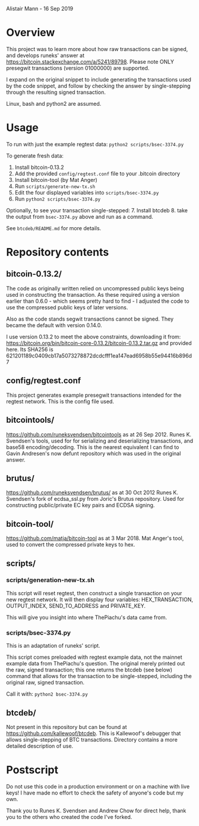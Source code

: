 Alistair Mann - 16 Sep 2019

# Overview

This project was to learn more about how raw transactions can be signed, and
develops runeks' answer at https://bitcoin.stackexchange.com/a/5241/89798.
Please note ONLY presegwit transactions (version 01000000) are supported.

I expand on the original snippet to include generating the transactions used
by the code snippet, and follow by checking the answer by single-stepping
through the resulting signed transaction.

Linux, bash and python2 are assumed.

# Usage

To run with just the example regtest data:
`python2 scripts/bsec-3374.py`

To generate fresh data:
1. Install bitcoin-0.13.2
2. Add the provided `config/regtest.conf` file to your .bitcoin directory
3. Install bitcoin-tool (by Mat Anger)
4. Run `scripts/generate-new-tx.sh`
5. Edit the four displayed variables into `scripts/bsec-3374.py`
6. Run `python2 scripts/bsec-3374.py`

Optionally, to see your transaction single-stepped:
7. Install btcdeb
8. take the output from `bsec-3374.py` above and run as a command.

See `btcdeb/README.md` for more details.

# Repository contents
## bitcoin-0.13.2/
The code as originally written relied on uncompressed public keys being
used in constructing the transaction. As these required using a version
earlier than 0.6.0 - which seems pretty hard to find - I adjusted the
code to use the compressed public keys of later versions.

Also as the code stands segwit transactions cannot be signed. They
became the default with version 0.14.0.

I use version 0.13.2 to meet the above constraints, downloading it from:
https://bitcoin.org/bin/bitcoin-core-0.13.2/bitcoin-0.13.2.tar.gz and
provided here. Its SHA256 is
621201189c0409cb17a5073278872dcdcfff1ea147ead6958b55e94416b896d7

## config/regtest.conf
This project generates example presegwit transactions intended for the
regtest network. This is the config file used.

## bitcointools/
https://github.com/runeksvendsen/bitcointools as at 26 Sep 2012.
Runes K. Svendsen's tools, used for for serializing and deserializing
transactions, and base58 encoding/decoding. This is the nearest
equivalent I can find to Gavin Andresen's now defunt repository which
was used in the original answer.

## brutus/
https://github.com/runeksvendsen/brutus/ as at 30 Oct 2012
Runes K. Svendsen's fork of ecdsa_ssl.py from Joric's Brutus
repository. Used for constructing public/private EC key pairs and ECDSA
signing.

## bitcoin-tool/
https://github.com/matja/bitcoin-tool as at 3 Mar 2018.
Mat Anger's tool, used to convert the compressed private keys to hex.

## scripts/
### scripts/generation-new-tx.sh
This script will reset regtest, then construct a single transaction on
your new regtest network. It will then display four variables:
HEX_TRANSACTION, OUTPUT_INDEX, SEND_TO_ADDRESS and PRIVATE_KEY.

This will give you insight into where ThePiachu's data came from.

### scripts/bsec-3374.py
This is an adaptation of runeks' script.

This script comes preloaded with regtest example data, not the mainnet
example data from ThePiachu's question. The original merely printed out
the raw, signed transaction; this one returns the btcdeb (see below)
command that allows for the transaction to be single-stepped, including
the original raw, signed transaction.

Call it with:
`python2 bsec-3374.py`

## btcdeb/
Not present in this repository but can be found at
https://github.com/kallewoof/btcdeb. This is Kallewoof's debugger that
allows single-stepping of BTC transactions. Directory contains a more
detailed description of use.

# Postscript
Do not use this code in a production environment or on a machine with
live keys! I have made no effort to check the safety of anyone's code
but my own.

Thank you to Runes K. Svendsen and Andrew Chow for direct help, thank
you to the others who created the code I've forked.
